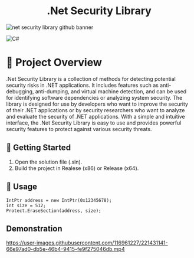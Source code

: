 <h1 align="center">.Net Security Library</h1>


![net security library github banner](https://user-images.githubusercontent.com/116961227/221431439-166dcd62-8496-40ca-9a16-0d8ae3416cb6.png)


![C#](https://img.shields.io/badge/c%23-%23239120.svg?style=for-the-badge&logo=c-sharp&logoColor=white)

# 📖 Project Overview
.Net Security Library is a collection of methods for detecting potential security risks in .NET applications. It includes features such as anti-debugging, anti-dumping, and virtual machine detection, and can be used for identifying software dependencies or analyzing system security. The library is designed for use by developers who want to improve the security of their .NET applications or by security researchers who want to analyze and evaluate the security of .NET applications. With a simple and intuitive interface, the .Net Security Library is easy to use and provides powerful security features to protect against various security threats.

## 🚀 Getting Started
1. Open the solution file (.sln).
2. Build the project in Realese (x86) or Release (x64).

## 🧪 Usage

```
IntPtr address = new IntPtr(0x12345678);
int size = 512;
Protect.EraseSection(address, size);
```
## Demonstration
https://user-images.githubusercontent.com/116961227/221431141-66e97ad0-db5e-46b4-9415-fe9f275046db.mp4
